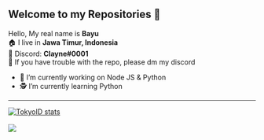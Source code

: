 ## Welcome to my Repositories 👋

Hello, My real name is **Bayu**
<br/>🏠 I live in **Jawa Timur, Indonesia**
<br/>👤 Discord: **Clayne#0001**
<br/>📂 If you have trouble with the repo, please dm my discord
<br/>
 - 👷 I’m currently working on Node JS & Python
 - 🕵️ I’m currently learning Python
<hr>
<a href="https://github.com/ClayneID">
  <img align="center" src="https://github-readme-stats.vercel.app/api?username=ClayneID&show_icons=true&include_all_commits=true&show_icons=true&title_color=fff&icon_color=79ff97&text_color=9f9f9f&bg_color=151515" alt="TokyoID stats" />
</a>
<br><br>
<a href="https://github.com/TokyoID17?tab=repositories">
  <img align="center" src="https://github-readme-stats.vercel.app/api/top-langs/?username=TokyoID17&layout=compact&title_color=fff&icon_color=79ff97&text_color=9f9f9f&bg_color=151515" />
</a>
<br>
<br>
